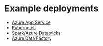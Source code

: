 # Example deployments

- [Azure App Service](app-service/index.md)
- [Kubernetes](k8s/index.md)
- [Spark/Azure Databricks](spark/index.md)
- [Azure Data Factory](data-factory/index.md)
